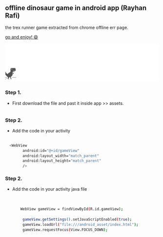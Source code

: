 ## offline dinosaur game in android app (Rayhan Rafi)

the trex runner game extracted from chrome offline err page.


[go and enjoy! :smile: ](http://wayou.github.io/t-rex-runner/)

![chrome offline game cast](assets/screenshot.gif)

### Step 1.
- First download the file and past it inside app >> assets.
```bash


```


### Step 2.
- Add the code in your activity
```bash

  <WebView
        android:id="@+id/gameView"
        android:layout_width="match_parent"
        android:layout_height="match_parent"
        />

```


### Step 2.
- Add the code in your activity java file
```bash

 
       WebView gameView = findViewById(R.id.gameView);

        gameView.getSettings().setJavaScriptEnabled(true);
        gameView.loadUrl("file:///android_asset/index.html");
        gameView.requestFocus(View.FOCUS_DOWN);

```

